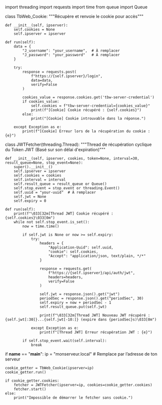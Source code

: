 import threading
import requests
import time
from queue import Queue

class TbWeb_Cookie:
    """Récupère et renvoie le cookie pour accès"""

    def __init__(self, ipserver):
        self.cookies = None
        self.ipserver = ipserver

    def run(self):
        data = {
            "J_username": "your_username",  # À remplacer
            "J_password": "your_password"   # À remplacer
        }

        try:
            response = requests.post(
                f"https://{self.ipserver}/login",
                data=data,
                verify=False
            )

            cookies_value = response.cookies.get('tbw-server-credential')
            if cookies_value:
                self.cookies = f"tbw-server-credential={cookies_value}"
                print(f"[Cookie] Cookie récupéré : {self.cookies}")
            else:
                print("[Cookie] Cookie introuvable dans la réponse.")

        except Exception as e:
            print(f"[Cookie] Erreur lors de la récupération du cookie : {e}")


class JWTFetcher(threading.Thread):
    """Thread de récupération cyclique du Token JWT (Basé sur son délai d'expiration)"""

    def __init__(self, ipserver, cookies, token=None, interval=30, result_queue=None, stop_event=None):
        super().__init__()
        self.ipserver = ipserver
        self.cookies = cookies
        self.interval = interval
        self.result_queue = result_queue or Queue()
        self.stop_event = stop_event or threading.Event()
        self.uuid = "your-uuid"  # À remplacer
        self.jwt = None
        self.expiry = 0

    def run(self):
        print(f"\033[32m[Thread JWT] Cookie récupéré : {self.cookies}\033[0m")
        while not self.stop_event.is_set():
            now = time.time()

            if self.jwt is None or now >= self.expiry:
                try:
                    headers = {
                        "Application-Uuid": self.uuid,
                        "cookie": self.cookies,
                        "Accept": "application/json, text/plain, */*"
                    }

                    response = requests.get(
                        f"https://{self.ipserver}/api/auth/jwt",
                        headers=headers,
                        verify=False
                    )

                    self.jwt = response.json().get("jwt")
                    periodSec = response.json().get("periodSec", 30)
                    self.expiry = now + periodSec - 1
                    self.result_queue.put(self.jwt)

                    print(f"\033[32m[Thread JWT] Nouveau JWT récupéré : {self.jwt[:30]}...{self.jwt[-10:]} (expire dans {periodSec}s)\033[0m")

                except Exception as e:
                    print(f"[Thread JWT] Erreur récupération JWT : {e}")

            if self.stop_event.wait(self.interval):
                break


if __name__ == "__main__":
    ip = "monserveur.local"  # Remplace par l’adresse de ton serveur

    cookie_getter = TbWeb_Cookie(ipserver=ip)
    cookie_getter.run()

    if cookie_getter.cookies:
        fetcher = JWTFetcher(ipserver=ip, cookies=cookie_getter.cookies)
        fetcher.start()
    else:
        print("Impossible de démarrer le fetcher sans cookie.")
